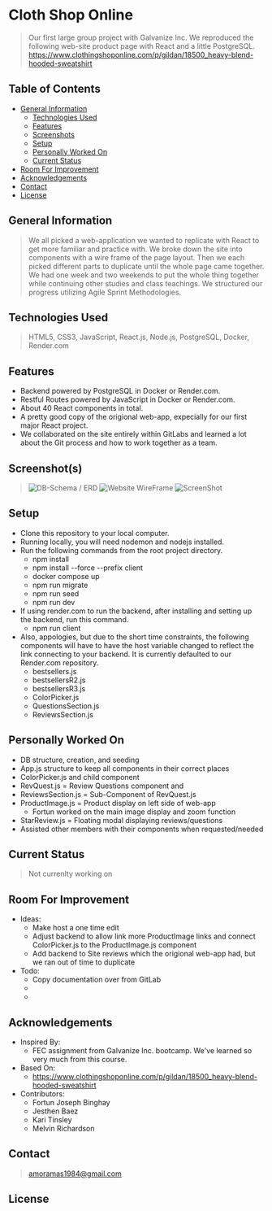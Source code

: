 # Cloth Shop Online

> Our first large group project with Galvanize Inc. We reproduced the following web-site product page with React and a little PostgreSQL.
https://www.clothingshoponline.com/p/gildan/18500_heavy-blend-hooded-sweatshirt

## Table of Contents
  - [General Information](#general-information)
    - [Technologies Used](#technologies-used)
    - [Features](#features)
    - [Screenshots](#screenshots)
    - [Setup](#setup)
    - [Personally Worked On](#Personally-Worked-On)
    - [Current Status](#current-status)
  - [Room For Improvement](#room-for-improvement)
  - [Acknowledgements](#acknowledgements)
  - [Contact](#contact)
  - [License](#license)


## General Information
  > We all picked a web-application we wanted to replicate with React to get more familiar and practice with. We broke down the site into components with a wire frame of the page layout. Then we each picked different parts to duplicate until the whole page came together. We had one week and two weekends to put the whole thing together while continuing other studies and class teachings. We structured our progress utilizing Agile Sprint Methodologies.

## Technologies Used
  > HTML5, CSS3, JavaScript, React.js, Node.js, PostgreSQL, Docker, Render.com

## Features
  - Backend powered by PostgreSQL in Docker or Render.com.
  - Restful Routes powered by JavaScript in Docker or Render.com.
  - About 40 React components in total.
  - A pretty good copy of the origional web-app, expecially for our first major React project.
  - We collaborated on the site entirely within GitLabs and learned a lot about the Git process and how to work together as a team.

## Screenshot(s)
  > ![DB-Schema / ERD](/images/DB-Schema.png)
  > ![Website WireFrame](/images/Website-Wireframe.png)
  > ![ScreenShot](/images/screenshot.png)

## Setup
- Clone this repository to your local computer.
- Running locally, you will need nodemon and nodejs installed.
- Run the following commands from the root project directory.
  - npm install
  - npm install --force --prefix client
  - docker compose up
  - npm run migrate
  - npm run seed
  - npm run dev
- If using render.com to run the backend, after installing and setting up the backend, run this command.
  - npm run client
- Also, appologies, but due to the short time constraints, the following components will have to have the host variable changed to reflect the link connecting to your backend. It is currently defaulted to our Render.com repository.
  - bestsellers.js
  - bestsellersR2.js
  - bestsellersR3.js
  - ColorPicker.js
  - QuestionsSection.js
  - ReviewsSection.js
  
## Personally Worked On
  - DB structure, creation, and seeding
  - App.js structure to keep all components in their correct places
  - ColorPicker.js and child component
  - RevQuest.js = Review Questions component and 
  - ReviewsSection.js = Sub-Component of RevQuest.js
  - ProductImage.js = Product display on left side of web-app
    - Fortun worked on the main image display and zoom function
  - StarReview.js = Floating modal displaying reviews/questions
  - Assisted other members with their components when requested/needed

## Current Status
  > Not currenlty working on

## Room For Improvement
  - Ideas:
    - Make host a one time edit
    - Adjust backend to allow link more ProductImage links and connect ColorPicker.js to the ProductImage.js component
    - Add backend to Site reviews which the origional web-app had, but we ran out of time to duplicate
  - Todo:
    - Copy documentation over from GitLab
    - 
    - 

## Acknowledgements
  - Inspired By:
    - FEC assignment from Galvanize Inc. bootcamp. We've learned so very much from this course.
  - Based On:
    - https://www.clothingshoponline.com/p/gildan/18500_heavy-blend-hooded-sweatshirt
  - Contributors:
    - Fortun Joseph Binghay
    - Jesthen Baez
    - Kari Tinsley
    - Melvin Richardson

## Contact
  > [amoramas1984@gmail.com](mailto:amoramas1984@gmail.com)

## License
  > 